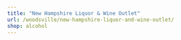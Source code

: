 ```yaml
---
title: "New Hampshire Liquor & Wine Outlet"
url: /woodsville/new-hampshire-liquor-and-wine-outlet/
shop: alcohol
---
```

